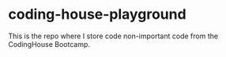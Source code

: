 # coding-house-playground

This is the repo where I store code non-important code from the CodingHouse Bootcamp. 
